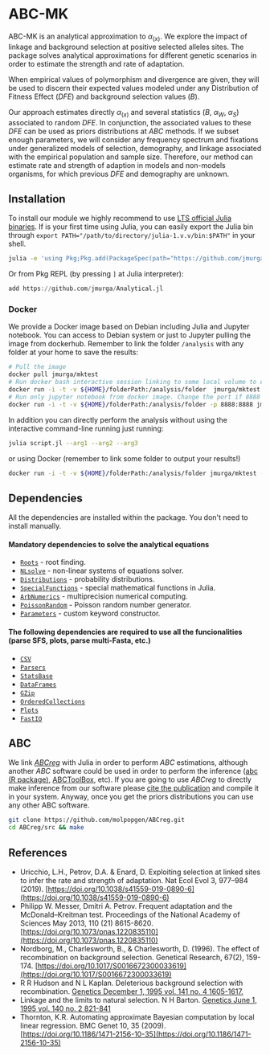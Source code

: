# ABC-MK

ABC-MK is an analytical approximation to $\alpha_{(x)}$. We explore the impact of linkage and background selection at positive selected alleles sites. The package solves analytical approximations for different genetic scenarios in order to estimate the strength and rate of adaptation.

When empirical values of polymorphism and divergence are given, they will be used to discern their expected values modeled under any Distribution of Fitness Effect (*DFE*) and background selection values (*B*).

Our approach estimates directly $\alpha_{(x)}$ and several statistics ($B$, $\alpha_W$, $\alpha_S$) associated to random *DFE*.  In conjunction, the associated values to these *DFE* can be used as priors distributions at *ABC* methods. If we subset enough parameters, we will consider any frequency spectrum and fixations under generalized models of selection, demography, and linkage associated with the empirical population and sample size. Therefore, our method can estimate rate and strength of adaption in models and non-models organisms, for which previous *DFE* and demography are unknown.

## Installation

To install our module we highly recommend to use [LTS official Julia binaries](https://julialang.org/downloads/). If is your first time using Julia, you can easily export the Julia bin through ```export PATH="/path/to/directory/julia-1.v.v/bin:$PATH"``` in your shell.

```bash
julia -e 'using Pkg;Pkg.add(PackageSpec(path="https://github.com/jmurga/Analytical.jl"))'
```

Or from Pkg REPL (by pressing `]` at Julia interpreter):

```julia
add https://github.com/jmurga/Analytical.jl
```

### Docker
We provide a Docker image based on Debian including Julia and Jupyter notebook. You can access to Debian system or just to Jupyter pulling the image from dockerhub. Remember to link the folder `/analysis` with any folder at your home to save the results:

```bash
# Pull the image
docker pull jmurga/mktest
# Run docker bash interactive session linking to some local volume to export data.
docker run -i -t -v ${HOME}/folderPath:/analysis/folder  jmurga/mktest
# Run only jupyter notebook from docker image. Change the port if 8888 is already used
docker run -i -t -v ${HOME}/folderPath:/analysis/folder -p 8888:8888 jmurga/mktest /bin/bash -c "jupyter-lab --ip='*' --port=8888 --no-browser --allow-root"
```

In addition you can directly perform the analysis without using the interactive command-line running just running:
```bash
julia script.jl --arg1 --arg2 --arg3
```

or using Docker (remember to link some folder to output your results!)
```bash
docker run -i -t -v ${HOME}/folderPath:/analysis/folder jmurga/mktest --arg1 --arg2 --arg3
```
## Dependencies
All the dependencies are installed within the package. You don't need to install manually.

#### Mandatory dependencies to solve the analytical equations
- [`Roots`](https://github.com/JuliaMath/Roots.jl) - root finding.
- [`NLsolve`](https://github.com/JuliaStats/Distributions.jl) - non-linear systems of equations solver.
- [`Distributions`](https://github.com/JuliaStats/Distributions.jl) - probability distributions.
- [`SpecialFunctions`](https://github.com/JuliaMath/SpecialFunctions.jl) - special mathematical functions in Julia.
- [`ArbNumerics`](https://github.com/JeffreySarnoff/ArbNumerics.jl) - multiprecision numerical computing.
- [`PoissonRandom`](https://github.com/SciML/PoissonRandom.jl) - Poisson random number generator.
- [`Parameters`](https://github.com/mauro3/Parameters.jl) - custom keyword constructor.


#### The following dependencies are required to use all the funcionalities (parse SFS, plots, parse multi-Fasta, etc.)
- [`CSV`](https://github.com/JuliaNLSolvers/Optim.jl)
- [`Parsers`](https://github.com/JuliaStats/Distributions.jl)
- [`StatsBase`](https://github.com/JuliaStats/Distances.jl)
- [`DataFrames`](https://github.com/JuliaStats/Distances.jl)
- [`GZip`](https://github.com/JuliaIO/GZip.jl)
- [`OrderedCollections`](https://github.com/JuliaCollections/OrderedCollections.jl)
- [`Plots`](https://github.com/JuliaPlots/Plots.jl)
- [`FastIO`](https://github.com/carlobaldassi/FastaIO.jl)

## ABC
We link [*ABCreg*](https://github.com/molpopgen/ABCreg) with Julia in order to perform *ABC* estimations, although another *ABC* software could be used in order to perform the inference ([abc (R package)](https://doi.org/10.1111/j.2041-210X.2011.00179.x), [ABCToolBox](https://doi.org/10.1186/1471-2105-11-116), etc). If you are going to use *ABCreg* to directly make inference from our software please [cite the publication](https://doi.org/10.1186/1471-2156-10-35) and compile it in your system. Anyway, once you get the priors distributions you can use any other ABC software.

```bash
git clone https://github.com/molpopgen/ABCreg.git
cd ABCreg/src && make
```

## References
- Uricchio, L.H., Petrov, D.A. & Enard, D. Exploiting selection at linked sites to infer the rate and strength of adaptation. Nat Ecol Evol 3, 977–984 (2019). [https://doi.org/10.1038/s41559-019-0890-6](https://doi.org/10.1038/s41559-019-0890-6)
- Philipp W. Messer, Dmitri A. Petrov. Frequent adaptation and the McDonald–Kreitman test. Proceedings of the National Academy of Sciences May 2013, 110 (21) 8615-8620. [https://doi.org/10.1073/pnas.1220835110](https://doi.org/10.1073/pnas.1220835110)
- Nordborg, M., Charlesworth, B., & Charlesworth, D. (1996). The effect of recombination on background selection. Genetical Research, 67(2), 159-174. [https://doi.org/10.1017/S0016672300033619](https://doi.org/10.1017/S0016672300033619)
- R R Hudson and N L Kaplan. Deleterious background selection with recombination. [Genetics December 1, 1995 vol. 141 no. 4 1605-1617.](https://www.genetics.org/content/141/4/1605)
- Linkage and the limits to natural selection. N H Barton. [Genetics June 1, 1995 vol. 140 no. 2 821-841](https://www.genetics.org/content/140/2/821)
- Thornton, K.R. Automating approximate Bayesian computation by local linear regression. BMC Genet 10, 35 (2009). [https://doi.org/10.1186/1471-2156-10-35](https://doi.org/10.1186/1471-2156-10-35)
